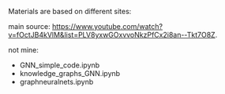 Materials are based on different sites:

main source: https://www.youtube.com/watch?v=fOctJB4kVlM&list=PLV8yxwGOxvvoNkzPfCx2i8an--Tkt7O8Z.

not mine:

* GNN_simple_code.ipynb
* knowledge_graphs_GNN.ipynb
* graphneuralnets.ipynb


